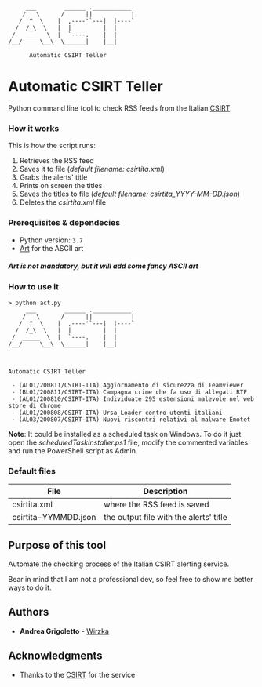 ```
     ___        ______ .___________.
    /   \      /      ||           |
   /  ^  \    |  ,----'`---|  |----`
  /  /_\  \   |  |         |  |
 /  _____  \  |  `----.    |  |
/__/     \__\  \______|    |__|

      Automatic CSIRT Teller
```
# Automatic CSIRT Teller

Python command line tool to check RSS feeds from the Italian [CSIRT](https://csirt.gov.it/home).

### How it works
This is how the script runs:
1. Retrieves the RSS feed
2. Saves it to file (*default filename: csirtita.xml*)
3. Grabs the alerts' title
4. Prints on screen the titles
5. Saves the titles to file (*default filename: csirtita_YYYY-MM-DD.json*)
4. Deletes the *csirtita.xml* file

### Prerequisites & dependecies

* Python version: `3.7`
* [Art](https://github.com/sepandhaghighi/art) for the ASCII art 
##### Art is not mandatory, but it will add some fancy ASCII art

### How to use it
```console
> python act.py
     ___        ______ .___________.
    /   \      /      ||           |
   /  ^  \    |  ,----'`---|  |----`
  /  /_\  \   |  |         |  |
 /  _____  \  |  `----.    |  |
/__/     \__\  \______|    |__|



Automatic CSIRT Teller

 - (AL01/200811/CSIRT-ITA) Aggiornamento di sicurezza di Teamviewer
 - (BL01/200811/CSIRT-ITA) Campagna crime che fa uso di allegati RTF
 - (AL01/200810/CSIRT-ITA) Individuate 295 estensioni malevole nel web store di Chrome
 - (AL01/200808/CSIRT-ITA) Ursa Loader contro utenti italiani
 - (AL03/200807/CSIRT-ITA) Nuovi riscontri relativi al malware Emotet
```
**Note**: It could be installed as a scheduled task on Windows. To do it just open the *scheduledTaskInstaller.ps1* file, modify the commented variables and run the PowerShell script as Admin.
### Default files

| File | Description|
| -------------|------------- |
| csirtita.xml  | where the RSS feed is saved |
| csirtita-YYMMDD.json | the output file with the alerts' title |


## Purpose of this tool
Automate the checking process of the Italian CSIRT alerting service.

Bear in mind that I am not a professional dev, so feel free to show me better ways to do it.

## Authors

* **Andrea Grigoletto** - [Wirzka](https://github.com/wirzka)

## Acknowledgments

* Thanks to the [CSIRT](https://csirt.gov.it/home) for the service
